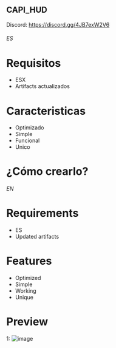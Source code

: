## CAPI_HUD

Discord: https://discord.gg/4JB7exW2V6

###### ES ######

# Requisitos

* ESX
* Artifacts actualizados

# Caracteristicas
 
* Optimizado
* Simple
* Funcional
* Unico

# ¿Cómo crearlo?

###### EN ######

# Requirements

* ES
* Updated artifacts

# Features
 
* Optimized
* Simple
* Working
* Unique

# Preview
1: ![image](https://media.discordapp.net/attachments/1004051810908131348/1004051960653168660/unknown.png?width=61&height=230)
